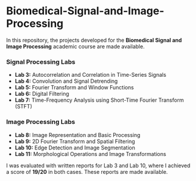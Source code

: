# Biomedical-Signal-and-Image-Processing

In this repository, the projects developed for the **Biomedical Signal and Image Processing** academic course are made available. 

### Signal Processing Labs
- **Lab 3:** Autocorrelation and Correlation in Time-Series Signals
- **Lab 4:** Convolution and Signal Detrending
- **Lab 5:** Fourier Transform and Window Functions
- **Lab 6:** Digital Filtering
- **Lab 7:** Time-Frequency Analysis using Short-Time Fourier Transform (STFT)

### Image Processing Labs
- **Lab 8:** Image Representation and Basic Processing
- **Lab 9:** 2D Fourier Transform and Spatial Filtering
- **Lab 10:** Edge Detection and Image Segmentation
- **Lab 11:** Morphological Operations and Image Transformations

I was evaluated with written reports for Lab 3 and Lab 10, where I achieved a score of **19/20** in both cases. These reports are made available. 
